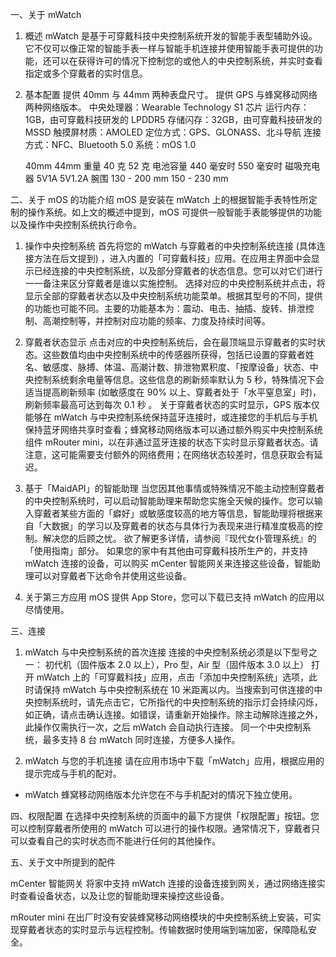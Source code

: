 一、关于 mWatch
1. 概述
  mWatch 是基于可穿戴科技中央控制系统开发的智能手表型辅助外设。它不仅可以像正常的智能手表一样与智能手机连接并使用智能手表可提供的功能，还可以在获得许可的情况下控制您的或他人的中央控制系统，并实时查看指定或多个穿戴者的实时信息。
 
2. 基本配置
提供 40mm 与 44mm 两种表盘尺寸。
提供 GPS 与蜂窝移动网络两种网络版本。
中央处理器：Wearable Technology S1 芯片
运行内存：1GB，由可穿戴科技研发的 LPDDR5
存储闪存：32GB，由可穿戴科技研发的 MSSD
触摸屏材质：AMOLED
定位方式：GPS、GLONASS、北斗导航
连接方式：NFC、Bluetooth 5.0
系统：mOS 1.0

	40mm	44mm
重量	40 克	52 克
电池容量	440 毫安时	550 毫安时
磁吸充电器	5V1A	5V1.2A
腕围	130 - 200 mm	150 - 230 mm

二、关于 mOS 的功能介绍
 mOS 是安装在 mWatch 上的根据智能手表特性所定制的操作系统。如上文的概述中提到，mOS 可提供一般智能手表能够提供的功能以及操作中央控制系统执行命令。

1. 操作中央控制系统
 首先将您的 mWatch 与穿戴者的中央控制系统连接 (具体连接方法在后文提到) ，进入内置的「可穿戴科技」应用。在应用主界面中会显示已经连接的中央控制系统，以及部分穿戴者的状态信息。您可以对它们进行一一备注来区分穿戴者是谁以实施控制。
 选择对应的中央控制系统并点击，将显示全部的穿戴者状态以及中央控制系统功能菜单。根据其型号的不同，提供的功能也可能不同。主要的功能基本为：震动、电击、抽插、旋转、排泄控制、高潮控制等，并控制对应功能的频率、力度及持续时间等。

2. 穿戴者状态显示
 点击对应的中央控制系统后，会在最顶端显示穿戴者的实时状态。这些数值均由中央控制系统中的传感器所获得，包括已设置的穿戴者姓名、敏感度、脉搏、体温、高潮计数、排泄物累积度、「按摩设备」状态、中央控制系统剩余电量等信息。这些信息的刷新频率默认为 5 秒，特殊情况下会适当提高刷新频率 (如敏感度在 90% 以上、穿戴者处于「水平窒息室」时)，刷新频率最高可达到每次 0.1 秒 。
 关于穿戴者状态的实时显示，GPS 版本仅能够在 mWatch 与中央控制系统保持蓝牙连接时，或连接您的手机后与手机保持蓝牙网络共享时查看；蜂窝移动网络版本可以通过额外购买中央控制系统组件 mRouter mini，以在非通过蓝牙连接的状态下实时显示穿戴者状态。请注意，这可能需要支付额外的网络费用；在网络状态较差时，信息获取会有延迟。

3. 基于「MaidAPI」的智能助理
 当您因其他事情或特殊情况不能主动控制穿戴者的中央控制系统时，可以启动智能助理来帮助您实施全天候的操作。您可以输入穿戴者某些方面的「癖好」或敏感度较高的地方等信息，智能助理将根据来自「大数据」的学习以及穿戴者的状态与具体行为表现来进行精准度极高的控制。解决您的后顾之忧。
 欲了解更多详情，请参阅『现代女仆管理系统』的「使用指南」部分。
 如果您的家中有其他由可穿戴科技所生产的，并支持 mWatch 连接的设备，可以购买 mCenter 智能网关来连接这些设备，智能助理可以对穿戴者下达命令并使用这些设备。

4. 关于第三方应用
 mOS 提供 App Store，您可以下载已支持 mWatch 的应用以尽情使用。

三、连接
1. mWatch 与中央控制系统的首次连接
 连接的中央控制系统必须是以下型号之一：
初代机（固件版本 2.0 以上），Pro 型，Air 型（固件版本 3.0 以上）
 打开 mWatch 上的「可穿戴科技」应用，点击「添加中央控制系统」选项，此时请保持 mWatch 与中央控制系统在 10 米距离以内。当搜索到可供连接的中央控制系统时，请先点击它，它所指代的中央控制系统的指示灯会持续闪烁，如正确，请点击确认连接。如错误，请重新开始操作。除主动解除连接之外，此操作仅需执行一次，之后 mWatch 会自动执行连接。
同一个中央控制系统，最多支持 8 台 mWatch 同时连接，方便多人操作。

2. mWatch 与您的手机连接
请在应用市场中下载「mWatch」应用，根据应用的提示完成与手机的配对。
* mWatch 蜂窝移动网络版本允许您在不与手机配对的情况下独立使用。

四、权限配置
在选择中央控制系统的页面中的最下方提供「权限配置」按钮。您可以控制穿戴者所使用的 mWatch 可以进行的操作权限。通常情况下，穿戴者只可以查看自己的实时状态而不能进行任何的其他操作。

五、关于文中所提到的配件

mCenter 智能网关
将家中支持 mWatch 连接的设备连接到网关，通过网络连接实时查看设备状态，以及让您的智能助理来操控这些设备。

mRouter mini
在出厂时没有安装蜂窝移动网络模块的中央控制系统上安装，可实现穿戴者状态的实时显示与远程控制。传输数据时使用端到端加密，保障隐私安全。
